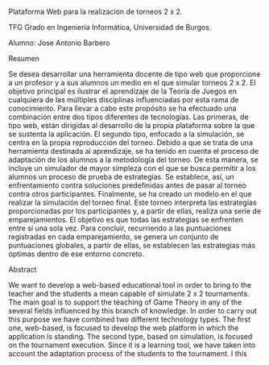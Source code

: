 Plataforma Web para la realización de torneos 2 x 2.

TFG Grado en Ingeniería Informática, Universidad de Burgos.

Alumno: Jose Antonio Barbero

Resumen

Se desea desarrollar una herramienta docente de tipo web que proporcione a un profesor y a sus alumnos un medio en el que simular torneos 2 x 2. El objetivo principal es ilustrar el aprendizaje de la Teoría de Juegos en cualquiera de las múltiples disciplinas influenciadas por esta rama de conocimiento.
Para llevar a cabo este propósito se ha efectuado una combinación entre dos tipos diferentes de tecnologías. Las primeras, de tipo web, están dirigidas al desarrollo de la propia plataforma sobre la que se sustenta la aplicación. El segundo tipo, enfocado a la simulación, se centra en la propia reproducción del torneo.
Debido a que se trata de una herramienta destinada al aprendizaje, se ha tenido en cuenta el proceso de adaptación de los alumnos a la metodología del torneo. De esta manera, se incluye un simulador de mayor simpleza con el que se busca permitir a los alumnos un proceso de prueba de estrategias. Se establece, así, un enfrentamiento contra soluciones predefinidas antes de pasar al torneo contra otros participantes.
Finalmente, se ha creado un modelo en el que realizar la simulación del torneo final. Este torneo interpreta las estrategias proporcionadas por los participantes y, a partir de ellas, realiza una serie de emparejamientos. El objetivo es que todas las estrategias se enfrenten entre sí una sola vez. Para concluir, recurriendo a las puntuaciones registradas en cada emparejamiento, se genera un conjunto de puntuaciones globales, a partir de ellas, se establecen las estrategias más óptimas dentro de ese entorno concreto.

Abstract

We want to develop a web-based educational tool in order to bring to the teacher and the students a mean capable of simulate 2 x 2 tournaments. The main goal is to support the teaching of Game Theory in any of the several fields influenced by this branch of knowledge.
In order to carry out this purpose we have combined two different technology types. The first one, web-based, is focused to develop the web platform in which the application is standing. The second type, based on simulation, is focused on the tournament execution.
Since it is a learning tool, we have taken into account the adaptation process of the students to the tournament. I this way, a simpler simulator has been developed in order to bring the student a way to test his strategies. So a confrontation against predefined solutions is established before the tournament with solutions of the rest of participants.
Finally a model has been created to perform the final tournament simulation. This tournament interprets the strategies provided by the participants and performs pairings in order to confront the strategies with each other one. To conclude, the tournament uses the scores recorded in every single pairing and creates a set of global scores. Based on those scores the most optimal strategies in that particular environment are established.
